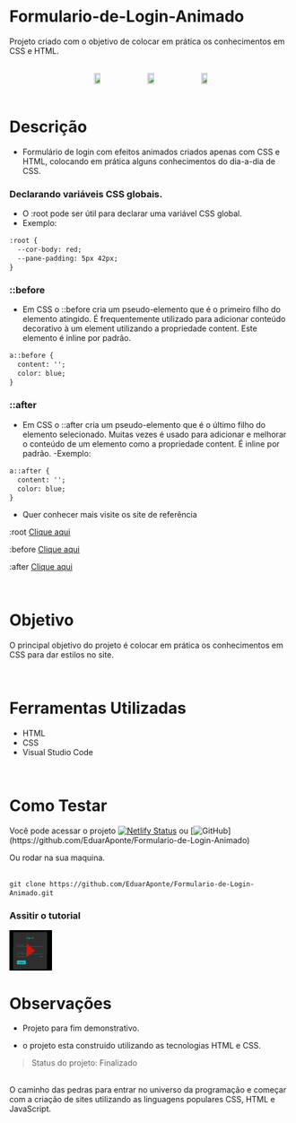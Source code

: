 # Formulario-de-Login-Animado

Projeto criado com o objetivo de colocar em prática os conhecimentos em CSS e HTML.

<br>

<div align="center">

  <img src="https://user-images.githubusercontent.com/92584428/217330849-57a0b342-ef1f-43c6-afee-aa4b88f6269e.png" style="margin: 0 8px;" width="15%" height="15%" />
  <img src="https://user-images.githubusercontent.com/92584428/217330859-e6783760-4050-4aa1-8f56-afdc26f3dad1.png" style="margin: 0 8px;" width="15%" height="15%" /> 
  <img src="https://user-images.githubusercontent.com/92584428/217330868-afb40089-fac5-482d-b392-95e5b1134407.png" style="margin: 0 8px;" width="15%" height="15%" /> 
  

</div>

<br>

# Descrição

- Formulário de login com efeitos animados criados apenas com CSS e HTML, colocando em prática alguns conhecimentos do dia-a-dia de CSS.

### Declarando variáveis CSS globais.
- O :root pode ser útil para declarar uma variável CSS global.
- Exemplo:
```
:root {
  --cor-body: red;
  --pane-padding: 5px 42px;
}
```
### ::before
- Em CSS o ::before cria um pseudo-elemento que é o primeiro filho do elemento atingido. É frequentemente utilizado para adicionar conteúdo decorativo à um element utilizando a propriedade content. Este elemento é inline por padrão.
```
a::before {
  content: '';
  color: blue;
}
```
### ::after
- Em CSS o ::after cria um pseudo-elemento que é o último filho do elemento selecionado. Muitas vezes é usado para adicionar e melhorar o conteúdo de um elemento como a propriedade content. É inline por padrão.
-Exemplo:
```
a::after {
  content: '';
  color: blue;
}
```


- Quer conhecer mais visite os site de referência 

:root [Clique aqui](https://developer.mozilla.org/pt-BR/docs/Web/CSS/:root)
  
:before [Clique aqui](https://developer.mozilla.org/pt-BR/docs/Web/CSS/::before)
  
:after [Clique aqui](https://developer.mozilla.org/pt-BR/docs/Web/CSS/::after)
  
  
<br>

# Objetivo

O principal objetivo do projeto é colocar em prática os conhecimentos em CSS para dar estilos no site.

<br>

# Ferramentas Utilizadas

- HTML
- CSS
- Visual Studio Code

<br>

# Como Testar

Você pode acessar o projeto [![Netlify Status](https://api.netlify.com/api/v1/badges/e417a718-c0c7-45e3-97a9-a7b79149be7f/deploy-status)](https://app.netlify.com/sites/eduaraponte-formulario-login-animado/deploys) ou [![GitHub](https://img.shields.io/badge/GitHub-4B0082?style=for-the-badge&logo=github&logoColor=white&style="border-radius:65px;)](https://github.com/EduarAponte/Formulario-de-Login-Animado)

Ou rodar na sua maquina.

```

git clone https://github.com/EduarAponte/Formulario-de-Login-Animado.git

```

### Assitir o tutorial

<a href="hhttps://www.youtube.com/channel/UCQmEVT0Cj2UsqLdjZJzQ-FA" target="_blank">
  <img src="assets/to_readme/imagemPlay1.png" 
  alt="Assistir Tutorial no YouTube" width="15%" height="15%" />
</a>
<br>


# Observações

- Projeto para fim demonstrativo.

- o projeto esta construido utilizando as tecnologias HTML e CSS.
  <br>
  
> Status do projeto: Finalizado

<br>
O caminho das pedras para entrar no universo da programação e começar com a criação de sites utilizando as linguagens populares CSS, HTML e JavaScript.
